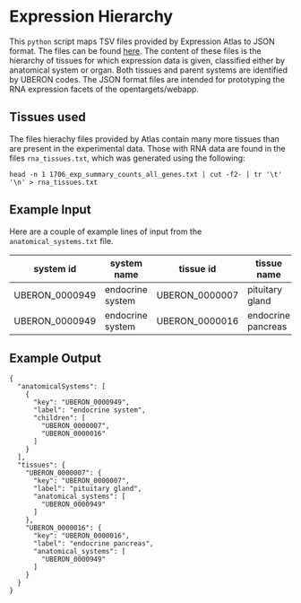 # Expression Hierarchy
This `python` script maps TSV files provided by Expression Atlas to JSON format. The files can be found [here](https://github.com/gxa/atlas-metadata/tree/master/out). The content of these files is the hierarchy of tissues for which expression data is given, classified either by anatomical system or organ. Both tissues and parent systems are identified by UBERON codes. The JSON format files are intended for prototyping the RNA expression facets of the opentargets/webapp.

## Tissues used
The files hierachy files provided by Atlas contain many more tissues than are present in the experimental data. Those with RNA data are found in the files `rna_tissues.txt`, which was generated using the following:
```
head -n 1 1706_exp_summary_counts_all_genes.txt | cut -f2- | tr '\t' '\n' > rna_tissues.txt
```

## Example Input
Here are a couple of example lines of input from the `anatomical_systems.txt` file.

|system id|system name|tissue id|tissue name|
|-|-|-|-|
|UBERON_0000949|endocrine system|UBERON_0000007|pituitary gland|
|UBERON_0000949|endocrine system|UBERON_0000016|endocrine pancreas|

## Example Output
```
{
  "anatomicalSystems": [
    {
      "key": "UBERON_0000949",
      "label": "endocrine system",
      "children": [
        "UBERON_0000007",
        "UBERON_0000016"
      ]
    }
  ],
  "tissues": {
    "UBERON_0000007": {
      "key": "UBERON_0000007",
      "label": "pituitary gland",
      "anatomical_systems": [
        "UBERON_0000949"
      ]
    },
    "UBERON_0000016": {
      "key": "UBERON_0000016",
      "label": "endocrine pancreas",
      "anatomical_systems": [
        "UBERON_0000949"
      ]
    }
  }
}
```

